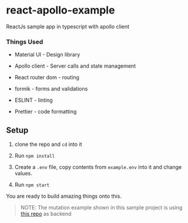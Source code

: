 # react-apollo-example

ReactJs sample app in typescript with apollo client

### Things Used

* Material UI - Design library

* Apollo client - Server calls and state management

* React router dom - routing

* formik - forms and validations

* ESLINT - linting

* Prettier - code formatting

## Setup

1. clone the repo and `cd` into it

2. Run `npm install`

3. Create a `.env` file, copy contents from `example.env` into it and change values.

4. Run `npm start`

You are ready to build amazing things onto this.

> NOTE: The mutation example shown in this sample project is using [this repo](https://github.com/sankalpkataria/inversify-graphql-example) as backend
